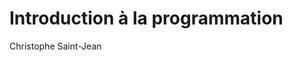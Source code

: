 # Introduction à la programmation

Christophe Saint-Jean

<!--stackedit_data:
eyJoaXN0b3J5IjpbLTEzNDY3OTEyMzddfQ==
-->